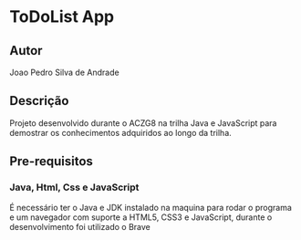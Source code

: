 # ToDoList App

## Autor

 Joao Pedro Silva de Andrade
 
## Descrição
	
Projeto desenvolvido durante o ACZG8 na trilha Java e JavaScript para demostrar os conhecimentos adquiridos ao longo da trilha.

## Pre-requisitos

###  Java, Html, Css e JavaScript

É necessário ter o Java e JDK  instalado na maquina para rodar o programa e um navegador com suporte a HTML5, CSS3 e JavaScript, durante o desenvolvimento foi utilizado o Brave



